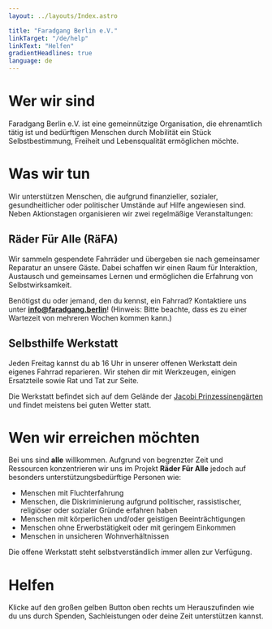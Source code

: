 ```yaml
---
layout: ../layouts/Index.astro

title: "Faradgang Berlin e.V."
linkTarget: "/de/help"
linkText: "Helfen"
gradientHeadlines: true
language: de
---
```


# Wer wir sind

Faradgang Berlin e.V. ist eine gemeinnützige Organisation, die ehrenamtlich tätig ist und bedürftigen Menschen durch Mobilität ein Stück Selbstbestimmung, Freiheit und Lebensqualität ermöglichen möchte.

# Was wir tun

Wir unterstützen Menschen, die aufgrund finanzieller, sozialer, gesundheitlicher oder politischer Umstände auf Hilfe angewiesen sind. Neben Aktionstagen organisieren wir zwei regelmäßige Veranstaltungen:

## Räder Für Alle (RäFA)

Wir sammeln gespendete Fahrräder und übergeben sie nach gemeinsamer Reparatur an unsere Gäste. Dabei schaffen wir einen Raum für Interaktion, Austausch und gemeinsames Lernen und ermöglichen die Erfahrung von Selbstwirksamkeit.

Benötigst du oder jemand, den du kennst, ein Fahrrad? Kontaktiere uns unter <strong>info@faradgang.berlin</strong>! (Hinweis: Bitte beachte, dass es zu einer Wartezeit von mehreren Wochen kommen kann.)

## Selbsthilfe Werkstatt

Jeden Freitag kannst du ab 16 Uhr in unserer offenen Werkstatt dein eigenes Fahrrad reparieren. Wir stehen dir mit Werkzeugen, einigen Ersatzteile sowie Rat und Tat zur Seite.

Die Werkstatt befindet sich auf dem Gelände der <a href="https://www.openstreetmap.org/node/9187753963#map=19/52.46946/13.42950" target="\_blank" rel="noopener noreferrer"> Jacobi Prinzessinengärten</a> und findet meistens bei guten Wetter statt.

# Wen wir erreichen möchten

Bei uns sind <strong>alle</strong> willkommen. Aufgrund von begrenzter Zeit und Ressourcen konzentrieren wir uns im Projekt <strong>Räder Für Alle</strong> jedoch auf besonders unterstützungsbedürftige Personen wie:

- Menschen mit Fluchterfahrung
- Menschen, die Diskriminierung aufgrund politischer, rassistischer, religiöser oder sozialer Gründe erfahren haben
- Menschen mit körperlichen und/oder geistigen Beeinträchtigungen
- Menschen ohne Erwerbstätigkeit oder mit geringem Einkommen
- Menschen in unsicheren Wohnverhältnissen

Die offene Werkstatt steht selbstverständlich immer allen zur Verfügung.

# Helfen

Klicke auf den großen gelben Button oben rechts um Herauszufinden wie du uns durch Spenden, Sachleistungen oder deine Zeit unterstützen kannst.
